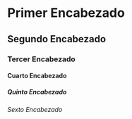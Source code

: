 # Primer Encabezado
## Segundo Encabezado
### Tercer Encabezado
#### Cuarto Encabezado
##### Quinto Encabezado
###### Sexto Encabezado

